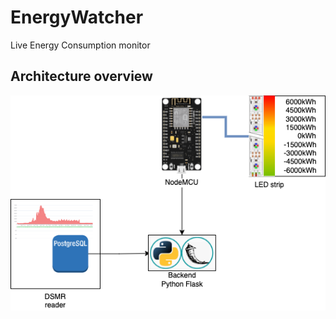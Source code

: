# EnergyWatcher

Live Energy Consumption monitor

## Architecture overview

![Energy Monitor Architecture](diagram/EnergyMonitor.png "Energy Monitor")

